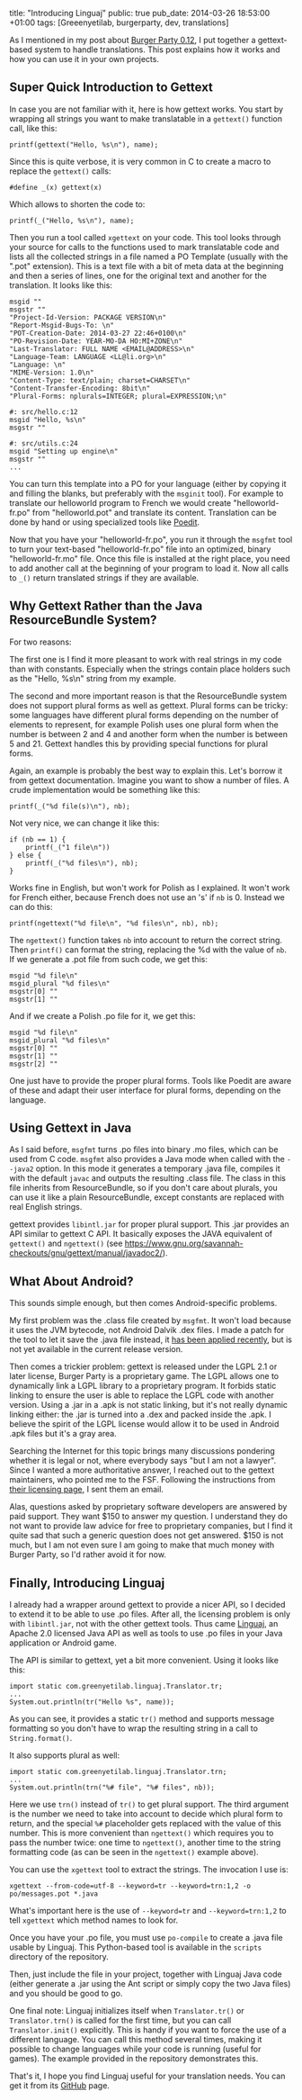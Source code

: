 title: "Introducing Linguaj"
public: true
pub_date: 2014-03-26 18:53:00 +01:00
tags: [Greeenyetilab, burgerparty, dev, translations]


As I mentioned in my post about [Burger Party 0.12][bp-0.12], I put together a gettext-based system to handle translations. This post explains how it works and how you can use it in your own projects.

[bp-0.12]: ../burgerparty-0.12/

## Super Quick Introduction to Gettext

In case you are not familiar with it, here is how gettext works. You start by wrapping all strings you want to make translatable in a `gettext()` function call, like this:

    printf(gettext("Hello, %s\n"), name);

Since this is quite verbose, it is very common in C to create a macro to replace the `gettext()` calls:

    #define _(x) gettext(x)

Which allows to shorten the code to:

    printf(_("Hello, %s\n"), name);

Then you run a tool called `xgettext` on your code. This tool looks through your source for calls to the functions used to mark translatable code and lists all the collected strings in a file named a PO Template (usually with the ".pot" extension). This is a text file with a bit of meta data at the beginning and then a series of lines, one for the original text and another for the translation. It looks like this:

    msgid ""
    msgstr ""
    "Project-Id-Version: PACKAGE VERSION\n"
    "Report-Msgid-Bugs-To: \n"
    "POT-Creation-Date: 2014-03-27 22:46+0100\n"
    "PO-Revision-Date: YEAR-MO-DA HO:MI+ZONE\n"
    "Last-Translator: FULL NAME <EMAIL@ADDRESS>\n"
    "Language-Team: LANGUAGE <LL@li.org>\n"
    "Language: \n"
    "MIME-Version: 1.0\n"
    "Content-Type: text/plain; charset=CHARSET\n"
    "Content-Transfer-Encoding: 8bit\n"
    "Plural-Forms: nplurals=INTEGER; plural=EXPRESSION;\n"

    #: src/hello.c:12
    msgid "Hello, %s\n"
    msgstr ""

    #: src/utils.c:24
    msgid "Setting up engine\n"
    msgstr ""
    ...

You can turn this template into a PO for your language (either by copying it and filling the blanks, but preferably with the `msginit` tool). For example to translate our helloworld program to French we would create "helloworld-fr.po" from "helloworld.pot" and translate its content. Translation can be done by hand or using specialized tools like [Poedit][].

[poedit]: http://poedit.sf.net

Now that you have your "helloworld-fr.po", you run it through the `msgfmt` tool to turn your text-based "helloworld-fr.po" file into an optimized, binary "helloworld-fr.mo" file. Once this file is installed at the right place, you need to add another call at the beginning of your program to load it. Now all calls to `_()` return translated strings if they are available.

## Why Gettext Rather than the Java ResourceBundle System?

For two reasons:

The first one is I find it more pleasant to work with real strings in my code than with constants. Especially when the strings contain place holders such as the "Hello, %s\n" string from my example.

The second and more important reason is that the ResourceBundle system does not support plural forms as well as gettext. Plural forms can be tricky: some languages have different plural forms depending on the number of elements to represent, for example Polish uses one plural form when the number is between 2 and 4 and another form when the number is between 5 and 21. Gettext handles this by providing special functions for plural forms.

Again, an example is probably the best way to explain this. Let's borrow it from gettext documentation. Imagine you want to show a number of files. A crude implementation would be something like this:

    printf(_("%d file(s)\n"), nb);

Not very nice, we can change it like this:

    if (nb == 1) {
        printf(_("1 file\n"))
    } else {
        printf(_("%d files\n"), nb);
    }

Works fine in English, but won't work for Polish as I explained. It won't work for  French either, because French does not use an 's' if `nb` is 0. Instead we can do this:

    printf(ngettext("%d file\n", "%d files\n", nb), nb);

The `ngettext()` function takes `nb` into account to return the correct string. Then `printf()` can format the string, replacing the %d with the value of `nb`. If we generate a .pot file from such code, we get this:

    msgid "%d file\n"
    msgid_plural "%d files\n"
    msgstr[0] ""
    msgstr[1] ""

And if we create a Polish .po file for it, we get this:

    msgid "%d file\n"
    msgid_plural "%d files\n"
    msgstr[0] ""
    msgstr[1] ""
    msgstr[2] ""

One just have to provide the proper plural forms. Tools like Poedit are aware of these and adapt their user interface for plural forms, depending on the language.

## Using Gettext in Java

As I said before, `msgfmt` turns .po files into binary .mo files, which can be used from C code. `msgfmt` also provides a Java mode when called with the `--java2` option. In this mode it generates a temporary .java file, compiles it with the default `javac` and outputs the resulting .class file. The class in this file inherits from ResourceBundle, so if you don't care about plurals, you can use it like a plain ResourceBundle, except constants are replaced with real English strings.

gettext provides `libintl.jar` for proper plural support. This .jar provides an API similar to gettext C API. It basically exposes the JAVA equivalent of `gettext()` and `ngettext()` (see <https://www.gnu.org/savannah-checkouts/gnu/gettext/manual/javadoc2/>).

## What About Android?

This sounds simple enough, but then comes Android-specific problems.

My first problem was the .class file created by `msgfmt`. It won't load because it uses the JVM bytecode, not Android Dalvik .dex files. I made a patch for the tool to let it save the .java file instead, it [has been applied recently][patch], but is not yet available in the current release version.

[patch]: http://git.savannah.gnu.org/cgit/gettext.git/commit/?h=maint&id=75638a4cd22832f58d368e0316dc1c0a4598bbbf

Then comes a trickier problem: gettext is released under the LGPL 2.1 or later license, Burger Party is a proprietary game. The LGPL allows one to dynamically link a LGPL library to a proprietary program. It forbids static linking to ensure the user is able to replace the LGPL code with another version. Using a .jar in a .apk is not static linking, but it's not really dynamic linking either: the .jar is turned into a .dex and packed inside the .apk. I believe the spirit of the LGPL license would allow it to be used in Android .apk files but it's a gray area.

Searching the Internet for this topic brings many discussions pondering whether it is legal or not, where everybody says "but I am not a lawyer". Since I wanted a more authoritative answer, I reached out to the gettext maintainers, who pointed me to the FSF. Following the instructions from [their licensing page][licensing], I sent them an email.

Alas, questions asked by proprietary software developers are answered by paid support. They want $150 to answer my question. I understand they do not want to provide law advice for free to proprietary companies, but I find it quite sad that such a generic question does not get answered. $150 is not much, but I am not even sure I am going to make that much money with Burger Party, so I'd rather avoid it for now.

[licensing]: http://www.fsf.org/licensing/

## Finally, Introducing Linguaj

I already had a wrapper around gettext to provide a nicer API, so I decided to extend it to be able to use .po files. After all, the licensing problem is only with `libintl.jar`, not with the other gettext tools.  Thus came [Linguaj][], an Apache 2.0 licensed Java API as well as tools to use .po files in your Java application or Android game.

[Linguaj]: http://github.com/agateau/linguaj

The API is similar to gettext, yet a bit more convenient. Using it looks like this:

    import static com.greenyetilab.linguaj.Translator.tr;
    ...
    System.out.println(tr("Hello %s", name));

As you can see, it provides a static `tr()` method and supports message formatting so you don't have to wrap the resulting string in a call to `String.format()`.

It also supports plural as well:

    import static com.greenyetilab.linguaj.Translator.trn;
    ...
    System.out.println(trn("%# file", "%# files", nb));

Here we use `trn()` instead of `tr()` to get plural support. The third argument is the number we need to take into account to decide which plural form to return, and the special `%#` placeholder gets replaced with the value of this number. This is more convenient than `ngettext()` which requires you to pass the number twice: one time to `ngettext()`, another time to the string formatting code (as can be seen in the `ngettext()` example above).

You can use the `xgettext` tool to extract the strings. The invocation I use is:

    xgettext --from-code=utf-8 --keyword=tr --keyword=trn:1,2 -o po/messages.pot *.java

What's important here is the use of `--keyword=tr` and `--keyword=trn:1,2` to tell `xgettext` which method names to look for.

Once you have your .po file, you must use `po-compile` to create a .java file usable by Linguaj. This Python-based tool is available in the `scripts` directory of the repository.

Then, just include the file in your project, together with Linguaj Java code (either generate a .jar using the Ant script or simply copy the two Java files) and you should be good to go.

One final note: Linguaj initializes itself when `Translator.tr()` or `Translator.trn()` is called for the first time, but you can call `Translator.init()` explicitly. This is handy if you want to force the use of a different language. You can call this method several times, making it possible to change languages while your code is running (useful for games). The example provided in the repository demonstrates this.

That's it, I hope you find Linguaj useful for your translation needs. You can get it from its [GitHub][Linguaj] page.
